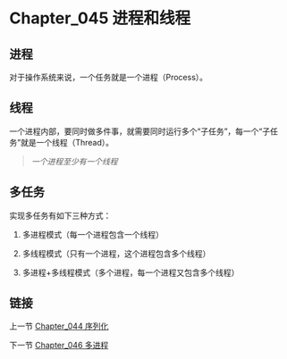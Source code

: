 # Chapter_045 进程和线程

## 进程

对于操作系统来说，一个任务就是一个进程（Process）。

## 线程

一个进程内部，要同时做多件事，就需要同时运行多个“子任务”，每一个“子任务”就是一个线程（Thread）。

> *一个进程至少有一个线程*

## 多任务

实现多任务有如下三种方式：

1. 多进程模式（每一个进程包含一个线程）

2. 多线程模式（只有一个进程，这个进程包含多个线程）

3. 多进程+多线程模式（多个进程，每一个进程又包含多个线程）


## 链接

上一节 [Chapter_044 序列化](https://github.com/nizo2010/Study_Python_lxf/blob/master/Chapter_044.md "Chapter_044 序列化")

下一节 [Chapter_046 多进程](https://github.com/nizo2010/Study_Python_lxf/blob/master/Chapter_046.md "Chapter_046 多进程")
